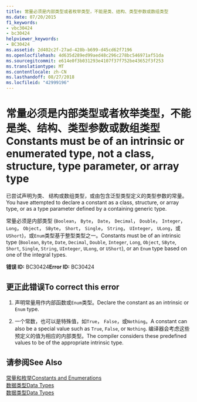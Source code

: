 ```yaml
---
title: 常量必须是内部类型或者枚举类型，不能是类、结构、类型参数或数组类型
ms.date: 07/20/2015
f1_keywords:
- vbc30424
- bc30424
helpviewer_keywords:
- BC30424
ms.assetid: 2d402c2f-27ad-428b-b699-d45cd62f7196
ms.openlocfilehash: 4d635d289ed99aed48c296c278bc546971af51da
ms.sourcegitcommit: e614e0f3b031293e4107f37f752be43652f3f253
ms.translationtype: MT
ms.contentlocale: zh-CN
ms.lasthandoff: 08/27/2018
ms.locfileid: "42999196"
---
```

# <a name="constants-must-be-of-an-intrinsic-or-enumerated-type-not-a-class-structure-type-parameter-or-array-type"></a><span data-ttu-id="f4e34-102">常量必须是内部类型或者枚举类型，不能是类、结构、类型参数或数组类型</span><span class="sxs-lookup"><span data-stu-id="f4e34-102">Constants must be of an intrinsic or enumerated type, not a class, structure, type parameter, or array type</span></span>
<span data-ttu-id="f4e34-103">已尝试声明为类、 结构或数组类型，或由包含泛型类型定义的类型参数的常量。</span><span class="sxs-lookup"><span data-stu-id="f4e34-103">You have attempted to declare a constant as a class, structure, or array type, or as a type parameter defined by a containing generic type.</span></span>  
  
 <span data-ttu-id="f4e34-104">常量必须是内部类型 (`Boolean`， `Byte`， `Date`， `Decimal`， `Double`， `Integer`， `Long`， `Object`， `SByte`， `Short`， `Single`， `String`， `UInteger`， `ULong`，或`UShort`)，或`Enum`类型基于整型类型之一。</span><span class="sxs-lookup"><span data-stu-id="f4e34-104">Constants must be of an intrinsic type (`Boolean`, `Byte`, `Date`, `Decimal`, `Double`, `Integer`, `Long`, `Object`, `SByte`, `Short`, `Single`, `String`, `UInteger`, `ULong`, or `UShort`), or an `Enum` type based on one of the integral types.</span></span>  
  
 <span data-ttu-id="f4e34-105">**错误 ID:** BC30424</span><span class="sxs-lookup"><span data-stu-id="f4e34-105">**Error ID:** BC30424</span></span>  
  
## <a name="to-correct-this-error"></a><span data-ttu-id="f4e34-106">更正此错误</span><span class="sxs-lookup"><span data-stu-id="f4e34-106">To correct this error</span></span>  
  
1.  <span data-ttu-id="f4e34-107">声明常量用作内部函数或`Enum`类型。</span><span class="sxs-lookup"><span data-stu-id="f4e34-107">Declare the constant as an intrinsic or `Enum` type.</span></span>  
  
2.  <span data-ttu-id="f4e34-108">一个常数，也可以是特殊值，如`True`， `False`，或`Nothing`。</span><span class="sxs-lookup"><span data-stu-id="f4e34-108">A constant can also be a special value such as `True`, `False`, or `Nothing`.</span></span> <span data-ttu-id="f4e34-109">编译器会考虑这些预定义的值为相应的内部类型。</span><span class="sxs-lookup"><span data-stu-id="f4e34-109">The compiler considers these predefined values to be of the appropriate intrinsic type.</span></span>  
  
## <a name="see-also"></a><span data-ttu-id="f4e34-110">请参阅</span><span class="sxs-lookup"><span data-stu-id="f4e34-110">See Also</span></span>  
 [<span data-ttu-id="f4e34-111">常量和枚举</span><span class="sxs-lookup"><span data-stu-id="f4e34-111">Constants and Enumerations</span></span>](../../../visual-basic/language-reference/constants-and-enumerations.md)  
 [<span data-ttu-id="f4e34-112">数据类型</span><span class="sxs-lookup"><span data-stu-id="f4e34-112">Data Types</span></span>](../../../visual-basic/programming-guide/language-features/data-types/index.md)  
 [<span data-ttu-id="f4e34-113">数据类型</span><span class="sxs-lookup"><span data-stu-id="f4e34-113">Data Types</span></span>](../../../visual-basic/language-reference/data-types/index.md)
